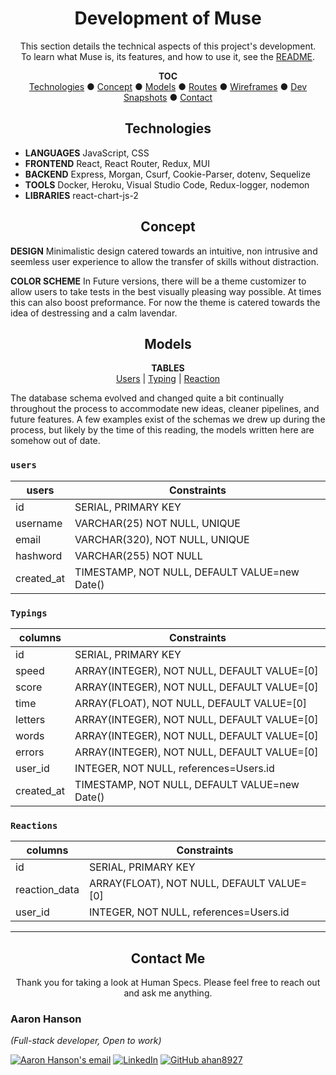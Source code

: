 <div align="center">

# Development of Muse

This section details the technical aspects of this project's development.  
To learn what Muse is, its features, and how to use it, see the [README](../README.md).

**TOC**  
[Technologies](#technologies) ● [Concept](#concept) ● [Models](#models) ● [Routes](#routes) ● [Wireframes](#wireframes) ● [Dev Snapshots](#development-snapshots) ● [Contact](#contact)

</div>

<div align="center">

## Technologies

</div>

- **LANGUAGES** JavaScript, CSS
- **FRONTEND** React, React Router, Redux, MUI
- **BACKEND** Express, Morgan, Csurf, Cookie-Parser, dotenv, Sequelize
- **TOOLS** Docker, Heroku, Visual Studio Code, Redux-logger, nodemon
- **LIBRARIES** react-chart-js-2

<div align="center">

## Concept

</div>

**DESIGN** Minimalistic design catered towards an intuitive, non intrusive and seemless user experience to allow the transfer of skills without distraction.

**COLOR SCHEME**  In Future versions, there will be a theme customizer to allow users to take tests in the best visually pleasing way possible. At times this can also boost preformance. For now the theme is catered towards the idea of destressing and a calm lavendar.


<div align="center">

## Models

  **TABLES**  
  [Users](#users) | [Typing](#typing) | [Reaction](#reaction) 
  
</div>

The database schema evolved and changed quite a bit continually throughout the process to accommodate new ideas, cleaner pipelines, and future features. A few examples exist of the schemas we drew up during the process, but likely by the time of this reading, the models written here are somehow out of date.

### `users`
| users      | Constraints                                   |
| ---------- | --------------------------------------------- |
| id         | SERIAL, PRIMARY KEY                           |
| username   | VARCHAR(25) NOT NULL, UNIQUE                  |
| email      | VARCHAR(320), NOT NULL, UNIQUE                |
| hashword   | VARCHAR(255) NOT NULL                         |
| created_at | TIMESTAMP, NOT NULL, DEFAULT VALUE=new Date() |

### `Typings`
| columns    | Constraints                                   |
| ---------- | --------------------------------------------- |
| id         | SERIAL, PRIMARY KEY                           |
| speed      | ARRAY(INTEGER), NOT NULL, DEFAULT VALUE=[0]   |
| score      | ARRAY(INTEGER), NOT NULL, DEFAULT VALUE=[0]   |
| time       | ARRAY(FLOAT), NOT NULL, DEFAULT VALUE=[0]     |
| letters    | ARRAY(INTEGER), NOT NULL, DEFAULT VALUE=[0]   |
| words      | ARRAY(INTEGER), NOT NULL, DEFAULT VALUE=[0]   |
| errors     | ARRAY(INTEGER), NOT NULL, DEFAULT VALUE=[0]   |
| user_id    | INTEGER, NOT NULL, references=Users.id        |
| created_at | TIMESTAMP, NOT NULL, DEFAULT VALUE=new Date() |

### `Reactions`
| columns       | Constraints                               |
| ------------- | ----------------------------------------- |
| id            | SERIAL, PRIMARY KEY                       |
| reaction_data | ARRAY(FLOAT), NOT NULL, DEFAULT VALUE=[0] |
| user_id       | INTEGER, NOT NULL, references=Users.id    |

---

<div align="center">

## Contact Me

Thank you for taking a look at Human Specs.
Please feel free to reach out and ask me anything.
</div>

### Aaron Hanson
*(Full-stack developer, Open to work)*
<!-- <a href="./Aaron_Hanson(v2.0).pdf" download>![Resume PDF](https://img.shields.io/badge/-Resume-f00?style=flat-square&logo=adobe-acrobat-reader&logoColor=white)</a> -->
[![Aaron Hanson's email](https://img.shields.io/badge/aaron.hanson.brb@gmail.com-f4b400?style=flat-square&logo=gmail&logoColor=black&link=mailto:aaron.hanson.brb)](mailto:aaron.hanson.brb@gmail.com)
[![LinkedIn](https://img.shields.io/badge/-LinkedIn-0077b5?style=flat-square&logo=Linkedin&logoColor=white&link=https://www.linkedin.com/in/aaron-hanson-brb/)](https://www.linkedin.com/in/aaron-hanson-brb/)
[![GitHub ahan8927](https://img.shields.io/github/followers/ahan8927?label=follow&style=social)](https://github.com/ahan8927)
